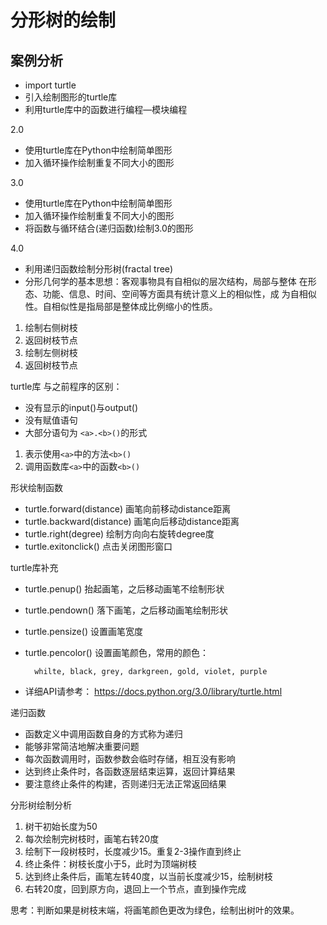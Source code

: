 # 分形树的绘制

## 案例分析
- import turtle
- 引入绘制图形的turtle库
- 利用turtle库中的函数进行编程—模块编程

2.0 
- 使用turtle库在Python中绘制简单图形
- 加入循环操作绘制重复不同大小的图形

3.0
- 使用turtle库在Python中绘制简单图形
- 加入循环操作绘制重复不同大小的图形
- 将函数与循环结合(递归函数)绘制3.0的图形

4.0
- 利用递归函数绘制分形树(fractal tree)
- 分形几何学的基本思想：客观事物具有自相似的层次结构，局部与整体
在形态、功能、信息、时间、空间等方面具有统计意义上的相似性，成
为自相似性。自相似性是指局部是整体成比例缩小的性质。

1. 绘制右侧树枝
2. 返回树枝节点
3. 绘制左侧树枝
4. 返回树枝节点

turtle库
与之前程序的区别：
- 没有显示的input()与output()
- 没有赋值语句
- 大部分语句为 `<a>.<b>()`的形式
1. 表示使用`<a>`中的方法`<b>()`
2. 调用函数库`<a>`中的函数`<b>()`

形状绘制函数
- turtle.forward(distance)
画笔向前移动distance距离
- turtle.backward(distance)
画笔向后移动distance距离
- turtle.right(degree)
绘制方向向右旋转degree度
- turtle.exitonclick()
点击关闭图形窗口

turtle库补充
- turtle.penup() 抬起画笔，之后移动画笔不绘制形状
- turtle.pendown() 落下画笔，之后移动画笔绘制形状
- turtle.pensize() 设置画笔宽度
- turtle.pencolor() 设置画笔颜色，常用的颜色：

		whilte, black, grey, darkgreen, gold, violet, purple
- 详细API请参考：
https://docs.python.org/3.0/library/turtle.html

递归函数
- 函数定义中调用函数自身的方式称为递归
- 能够非常简洁地解决重要问题
- 每次函数调用时，函数参数会临时存储，相互没有影响
- 达到终止条件时，各函数逐层结束运算，返回计算结果
- 要注意终止条件的构建，否则递归无法正常返回结果

分形树绘制分析
1. 树干初始长度为50
2. 每次绘制完树枝时，画笔右转20度
3. 绘制下一段树枝时，长度减少15。重复2-3操作直到终止
4. 终止条件：树枝长度小于5，此时为顶端树枝
5. 达到终止条件后，画笔左转40度，以当前长度减少15，绘制树枝
6. 右转20度，回到原方向，退回上一个节点，直到操作完成

思考：判断如果是树枝末端，将画笔颜色更改为绿色，绘制出树叶的效果。